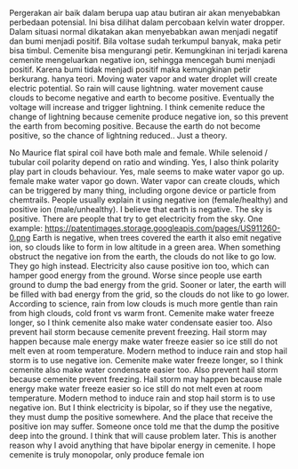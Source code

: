  Pergerakan air baik dalam berupa uap atau butiran air akan menyebabkan perbedaan potensial. Ini bisa dilihat dalam percobaan kelvin water dropper. Dalam situasi normal dikatakan akan menyebabkan awan menjadi negatif dan bumi menjadi positif. Bila voltase sudah terkumpul banyak, maka petir bisa timbul. Cemenite bisa mengurangi petir. Kemungkinan ini terjadi karena cemenite mengeluarkan negative ion, sehingga mencegah bumi menjadi positif. Karena bumi tidak menjadi positif maka kemungkinan petir berkurang. hanya teori. Moving water vapor and water droplet will create electric potential. So rain will cause lightning. water movement cause clouds to become negative and earth to become positive. Eventually the voltage will increase and trigger lightning. I think cemenite reduce the change of lightning because cemenite produce negative ion, so this prevent the earth from becoming positive. Because the earth do not become positive, so the chance of lightning reduced.. Just a theory.

 No Maurice flat spiral coil have both male and female. While selenoid / tubular coil polarity depend on ratio and winding. Yes, I also think polarity play part in clouds behaviour. Yes, male seems to make water vapor go up. female make water vapor go down. Water vapor can create clouds, which can be triggered by many thing, including orgone device or particle from chemtrails. People usually explain it using negative ion (female/healthy) and positive ion (male/unhealthy). I believe that earth is negative. The sky is positive. There are people that try to get electricity from the sky. One example: https://patentimages.storage.googleapis.com/pages/US911260-0.png Earth is negative, when trees covered the earth it also emit negative ion, so clouds like to form in low altitude in a green area. When something obstruct the negative ion from the earth, the clouds do not like to go low. They go high instead. Electricity also cause positive ion too, which can hamper good energy from the ground. Worse since people use earth ground to dump the bad energy from the grid. Sooner or later, the earth will be filled with bad energy from the grid, so the clouds do not like to go lower. According to science, rain from low clouds is much more gentle than rain from high clouds, cold front vs warm front. Cemenite make water freeze longer, so I think cemenite also make water condensate easier too. Also prevent hail storm because cemenite prevent freezing. Hail storm may happen because male energy make water freeze easier so ice still do not melt even at room temperature. Modern method to induce rain and stop hail storm is to use negative ion. Cemenite make water freeze longer, so I think cemenite also make water condensate easier too. Also prevent hail storm because cemenite prevent freezing. Hail storm may happen because male energy make water freeze easier so ice still do not melt even at room temperature. Modern method to induce rain and stop hail storm is to use negative ion. But I think electricity is bipolar, so if they use the negative, they must dump the positive somewhere. And the place that receive the positive ion may suffer. Someone once told me that the dump the positive deep into the ground. I think that will cause problem later. This is another reason why I avoid anything that have bipolar energy in cemenite. I hope cemenite is truly monopolar, only produce female ion

 
